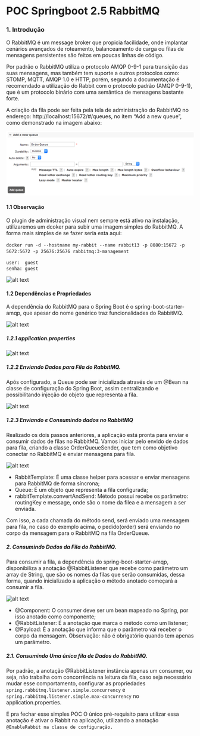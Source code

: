 # POC Springboot 2.5 RabbitMQ 

### 1.  Introdução

O RabbitMQ é um message broker que propicia facilidade, onde implantar cenários avançados de roteamento, balanceamento 
de carga ou filas de mensagens persistentes são feitos em poucas linhas de código.

Por padrão o RabbitMQ utiliza o protocolo AMQP 0-9-1 para transição das suas mensagens, mas também tem suporte a outros 
protocolos como: STOMP, MQTT, AMQP 1.0 e HTTP, porém, segundo a documentação é recomendado a utilização do Rabbit com o 
protocolo padrão (AMQP 0-9-1), que é um protocolo binário com uma semântica de mensagens bastante forte.

A criação da fila pode ser feita pela tela de administração do RabbitMQ no endereço: http://localhost:15672/#/queues, no 
item “Add a new queue”, como demonstrado na imagem abaixo:

![alt text](https://github.com/julianCambraia/spring-boot-rabbitmq/blob/main/images/rabbitmq-criando-queue1.png?raw=true)

#### 1.1 Observação
 
O plugin de administração visual nem sempre está ativo na instalação, utilizaremos um dcoker para subir uma imagem simples
do RabbitMQ. A forma mais simples de se fazer seria esta aqui:

```docker run -d --hostname my-rabbit --name rabbit13 -p 8080:15672 -p 5672:5672 -p 25676:25676 rabbitmq:3-management```

``` 
user:  guest 
senha: guest 
```

![alt text](https://github.com/julianCambraia/spring-boot-rabbitmq/blob/main/images/login-rabitmq.png?raw=true)


#### 1.2 Dependências e Propriedades
 
A dependência do RabbitMQ para o Spring Boot é o spring-boot-starter-amqp, que apesar do nome genérico traz funcionalidades 
do RabbitMQ.

![alt text](https://github.com/julianCambraia/spring-boot-rabbitmq/blob/main/images/dependencia-rabbitmq.png?raw=true)

##### 1.2.1 application.properties

![alt text](https://github.com/julianCambraia/spring-boot-rabbitmq/blob/main/images/application.properties.png?raw=true)

##### 1.2.2 Enviando Dados para Fila do RabbitMQ. 
Após configurado, a Queue pode ser inicializada através de um @Bean na classe de configuração do Spring Boot, assim 
centralizando e possibilitando injeção do objeto que representa a fila.

![alt text](https://github.com/julianCambraia/spring-boot-rabbitmq/blob/main/images/sender-app.png?raw=true)

##### 1.2.3 Enviando e Consumindo dados no RabbitMQ

Realizado os dois passos anteriores, a aplicação está pronta para enviar e consumir dados de filas no RabbitMQ. 
Vamos iniciar pelo envido de dados para fila, criando a classe OrderQueueSender, que tem como objetivo conectar no RabbitMQ 
e enviar mensagens para fila.

![alt text](https://github.com/julianCambraia/spring-boot-rabbitmq/blob/main/images/order-sender.png?raw=true)

* RabbitTemplate: É uma classe helper para acessar e enviar mensagens para RabbitMQ de forma síncrona;
* Queue: É um objeto que representa a fila configurada;
* rabbitTemplate.convertAndSend: Método possui recebe os parâmetro: routingKey e message, onde são o nome da filea e a 
mensagem a ser enviada.

Com isso, a cada chamada do método send, será enviado uma mensagem para fila, no caso do exemplo acima, o pedido(order) 
será enviando no corpo da mensagem para o RabbitMQ na fila OrderQueue.

##### 2. Consumindo Dados da Fila do RabbitMQ.
 
Para consumir a fila, a dependência do spring-boot-starter-amqp, disponibiliza a anotação @RabbitListener que recebe como 
parâmetro um array de String, que são os nomes da filas que serão consumidas, dessa forma, quando inicializado a aplicação 
o método anotado começará a consumir a fila.

![alt text](https://github.com/julianCambraia/spring-boot-rabbitmq/blob/main/images/order-consumer.png?raw=true)

* @Component: O consumer deve ser um bean mapeado no Spring, por isso anotado como componente;
* @RabbitListener: É a anotação que marca o método como um listener;
* @Payload: É a anotação que informa que o parâmetro vai receber o corpo da mensagem. Observação: não é obrigatório quando tem apenas um parâmetro.

##### 2.1. Consumindo Uma única fila de Dados do RabbitMQ.
Por padrão, a anotação @RabbitListener instância apenas um consumer, ou seja, não trabalha com concorrência na leitura da 
fila, caso seja necessário mudar esse comportamento, configurar as propriedades 
``spring.rabbitmq.listener.simple.concurrency`` e ``spring.rabbitmq.listener.simple.max-concurrency`` no application.properties.

E pra fechar esse simples POC
O único pré-requisito para utilizar essa anotação é ativar o Rabbit na aplicação, utilizando a anotação 
```@EnableRabbit na classe de configuração.``` 
